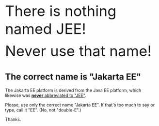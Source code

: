<font size="+10">There is nothing named JEE!</font>




<font size="+10">Never use that name!</font>




# The correct name is "Jakarta EE"

The Jakarta EE platform is derived from the Java EE platform, which likewise was
[**never** abbreviated to "JEE"](https://javaee.github.io/javaee-spec/JEE).

Please, use only the correct name "Jakarta EE".  If that's too much to say
or type, call it "EE".  (No, not "double-E".)

Thanks.
